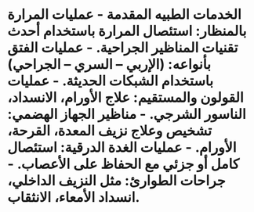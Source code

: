 # الخدمات الطبيه المقدمة  - عمليات المرارة بالمنظار: استئصال المرارة باستخدام أحدث تقنيات المناظير الجراحية. - عمليات الفتق بأنواعه: (الإربي – السري – الجراحي) باستخدام الشبكات الحديثة. - عمليات القولون والمستقيم: علاج الأورام، الانسداد، الناسور الشرجي. - مناظير الجهاز الهضمي: تشخيص وعلاج نزيف المعدة، القرحة، الأورام. - عمليات الغدة الدرقية: استئصال كامل أو جزئي مع الحفاظ على الأعصاب. - جراحات الطوارئ: مثل النزيف الداخلي، انسداد الأمعاء، الانثقاب.

